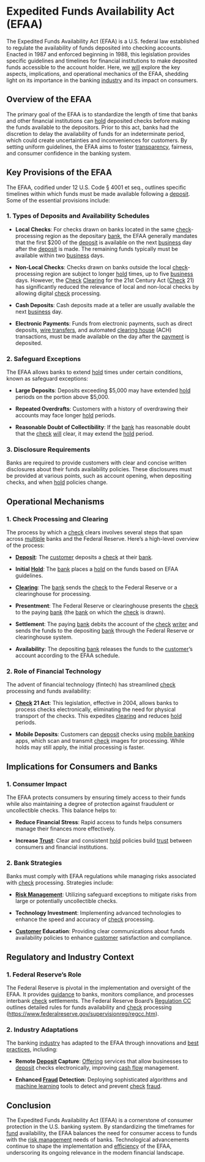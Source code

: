 # Expedited Funds Availability Act (EFAA)

The Expedited Funds Availability Act (EFAA) is a U.S. federal law established to regulate the availability of funds deposited into checking accounts. Enacted in 1987 and enforced beginning in 1988, this legislation provides specific guidelines and timelines for financial institutions to make deposited funds accessible to the account holder. Here, we [will](../w/will.md) explore the key aspects, implications, and operational mechanics of the EFAA, shedding light on its importance in the banking [industry](../i/industry.md) and its impact on consumers.

## Overview of the EFAA

The primary goal of the EFAA is to standardize the length of time that banks and other financial institutions can [hold](../h/hold.md) deposited checks before making the funds available to the depositors. Prior to this act, banks had the discretion to delay the availability of funds for an indeterminate period, which could create uncertainties and inconveniences for customers. By setting uniform guidelines, the EFAA aims to foster [transparency](../t/transparency.md), fairness, and consumer confidence in the banking system.

## Key Provisions of the EFAA

The EFAA, codified under 12 U.S. Code § 4001 et seq., outlines specific timelines within which funds must be made available following a [deposit](../d/deposit.md). Some of the essential provisions include:

### 1. Types of Deposits and Availability Schedules

- **Local Checks**: For checks drawn on banks located in the same [check](../c/check.md)-processing region as the depositary [bank](../b/bank.md), the EFAA generally mandates that the first $200 of the [deposit](../d/deposit.md) is available on the next [business](../b/business.md) day after the [deposit](../d/deposit.md) is made. The remaining funds typically must be available within two [business](../b/business.md) days.
  
- **Non-Local Checks**: Checks drawn on banks outside the local [check](../c/check.md)-processing region are subject to longer [hold](../h/hold.md) times, up to five [business](../b/business.md) days. However, the [Check](../c/check.md) [Clearing](../c/clearing.md) for the 21st Century Act ([Check](../c/check.md) 21) has significantly reduced the relevance of local and non-local checks by allowing digital [check](../c/check.md) processing.
  
- **Cash Deposits**: Cash deposits made at a teller are usually available the next [business](../b/business.md) day.
  
- **Electronic Payments**: Funds from electronic payments, such as direct deposits, [wire transfers](../w/wire_transfers.md), and automated [clearing house](../c/clearing_house.md) (ACH) transactions, must be made available on the day after the [payment](../p/payment.md) is deposited.

### 2. Safeguard Exceptions

The EFAA allows banks to extend [hold](../h/hold.md) times under certain conditions, known as safeguard exceptions:

- **Large Deposits**: Deposits exceeding $5,000 may have extended [hold](../h/hold.md) periods on the portion above $5,000.
  
- **Repeated Overdrafts**: Customers with a history of overdrawing their accounts may face longer [hold](../h/hold.md) periods.
  
- **Reasonable Doubt of Collectibility**: If the [bank](../b/bank.md) has reasonable doubt that the [check](../c/check.md) [will](../w/will.md) clear, it may extend the [hold](../h/hold.md) period.

### 3. Disclosure Requirements

Banks are required to provide customers with clear and concise written disclosures about their funds availability policies. These disclosures must be provided at various points, such as account opening, when depositing checks, and when [hold](../h/hold.md) policies change.

## Operational Mechanisms

### 1. Check Processing and Clearing

The process by which a [check](../c/check.md) clears involves several steps that span across [multiple](../m/multiple.md) banks and the Federal Reserve. Here’s a high-level overview of the process:

- **[Deposit](../d/deposit.md)**: The [customer](../c/customer.md) deposits a [check](../c/check.md) at their [bank](../b/bank.md).
  
- **Initial [Hold](../h/hold.md)**: The [bank](../b/bank.md) places a [hold](../h/hold.md) on the funds based on EFAA guidelines.
  
- **[Clearing](../c/clearing.md)**: The [bank](../b/bank.md) sends the [check](../c/check.md) to the Federal Reserve or a clearinghouse for processing.
  
- **Presentment**: The Federal Reserve or clearinghouse presents the [check](../c/check.md) to the paying [bank](../b/bank.md) (the [bank](../b/bank.md) on which the [check](../c/check.md) is drawn).
  
- **Settlement**: The paying [bank](../b/bank.md) debits the account of the [check](../c/check.md) [writer](../w/writer.md) and sends the funds to the depositing [bank](../b/bank.md) through the Federal Reserve or clearinghouse system.
  
- **Availability**: The depositing [bank](../b/bank.md) releases the funds to the [customer](../c/customer.md)’s account according to the EFAA schedule.

### 2. Role of Financial Technology

The advent of financial technology (fintech) has streamlined [check](../c/check.md) processing and funds availability:

- **[Check](../c/check.md) 21 Act**: This legislation, effective in 2004, allows banks to process checks electronically, eliminating the need for physical transport of the checks. This expedites [clearing](../c/clearing.md) and reduces [hold](../h/hold.md) periods.

- **Mobile Deposits**: Customers can [deposit](../d/deposit.md) checks using [mobile banking](../m/mobile_banking.md) apps, which scan and transmit [check](../c/check.md) images for processing. While holds may still apply, the initial processing is faster.

## Implications for Consumers and Banks

### 1. Consumer Impact

The EFAA protects consumers by ensuring timely access to their funds while also maintaining a degree of protection against fraudulent or uncollectible checks. This balance helps to:

- **Reduce Financial Stress**: Rapid access to funds helps consumers manage their finances more effectively.
  
- **Increase [Trust](../t/trust.md)**: Clear and consistent [hold](../h/hold.md) policies build [trust](../t/trust.md) between consumers and financial institutions.

### 2. Bank Strategies

Banks must comply with EFAA regulations while managing risks associated with [check](../c/check.md) processing. Strategies include:

- **[Risk Management](../r/risk_management.md)**: Utilizing safeguard exceptions to mitigate risks from large or potentially uncollectible checks.
  
- **Technology Investment**: Implementing advanced technologies to enhance the speed and accuracy of [check](../c/check.md) processing.

- **[Customer](../c/customer.md) Education**: Providing clear communications about funds availability policies to enhance [customer](../c/customer.md) satisfaction and compliance.

## Regulatory and Industry Context

### 1. Federal Reserve’s Role

The Federal Reserve is pivotal in the implementation and oversight of the EFAA. It provides [guidance](../g/guidance.md) to banks, monitors compliance, and processes interbank [check](../c/check.md) settlements. The Federal Reserve Board’s [Regulation CC](../r/regulation_cc.md) outlines detailed rules for funds availability and [check](../c/check.md) processing (https://www.federalreserve.gov/supervisionreg/regcc.htm).

### 2. Industry Adaptations

The banking [industry](../i/industry.md) has adapted to the EFAA through innovations and [best practices](../b/best_practices.md), including:

- **Remote [Deposit](../d/deposit.md) Capture**: [Offering](../o/offering.md) services that allow businesses to [deposit](../d/deposit.md) checks electronically, improving [cash flow](../c/cash_flow.md) management.
  
- **Enhanced [Fraud](../f/fraud.md) Detection**: Deploying sophisticated algorithms and [machine learning](../m/machine_learning.md) tools to detect and prevent [check](../c/check.md) [fraud](../f/fraud.md).

## Conclusion

The Expedited Funds Availability Act (EFAA) is a cornerstone of consumer protection in the U.S. banking system. By standardizing the timeframes for [fund](../f/fund.md) availability, the EFAA balances the need for consumer access to funds with the [risk management](../r/risk_management.md) needs of banks. Technological advancements continue to shape the implementation and [efficiency](../e/efficiency.md) of the EFAA, underscoring its ongoing relevance in the modern financial landscape.